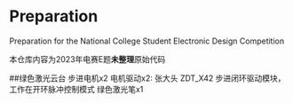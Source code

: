 # Preparation
Preparation for the National College Student Electronic Design Competition

本仓库内容为2023年电赛E题**未整理**原始代码

##绿色激光云台
步进电机x2
电机驱动x2: 张大头 ZDT_X42 步进闭环驱动模块，工作在开环脉冲控制模式
绿色激光笔x1
